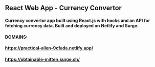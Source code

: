 ## React Web App - Currency Convertor 
#### Currency convertor app built using React.js with hooks and an API for fetching currency data. Built and deployed on Netlify and Surge.
#### DOMAINS:
#### https://practical-allen-9cfada.netlify.app/
#### https://obtainable-mitten.surge.sh/ 

